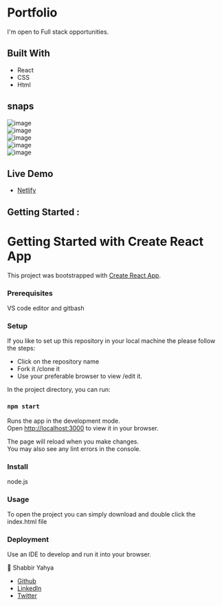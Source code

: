 # Portfolio

I'm open to Full stack opportunities. 


## Built With
- React
- CSS
- Html

## snaps


![image](https://i.ibb.co/F7ctnr0/2023-01-21.png)
<br/>
![image](https://i.ibb.co/MVyTr1d/2023-01-21-1.png)
<br/>
![image](https://i.ibb.co/k3TPbgn/2023-01-21-2.png)
<br/>
![image](https://i.ibb.co/Tht7h9v/2023-01-21-3.png)
<br/>
![image](https://i.ibb.co/D4t9L8f/2023-01-21-4.png)

## Live Demo

- [Netlify](https://shabbir-yahya-portfolio.netlify.app/)
## Getting Started :
# Getting Started with Create React App

This project was bootstrapped with [Create React App](https://github.com/facebook/create-react-app).

### Prerequisites
VS code editor and gitbash 

### Setup
 If you like to set up this repository in your local machine the please follow the steps:
 - Click on the repository name 
 - Fork it /clone it 
 - Use your preferable browser to view /edit it.


In the project directory, you can run:

### `npm start`

Runs the app in the development mode.\
Open [http://localhost:3000](http://localhost:3000) to view it in your browser.

The page will reload when you make changes.\
You may also see any lint errors in the console.

### Install
   node.js

### Usage
To open the project you can simply download and double click the index.html file

### Deployment
Use an IDE to develop and run it into your browser.

👨 Shabbir Yahya

- [Github](https://github.com/shabbiryahya)
- [LinkedIn](https://www.linkedin.com/in/shabbir-yahya-079735248/)
- [Twitter](https://twitter.com/ifsebyy)
